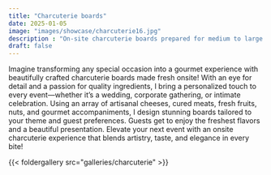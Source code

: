 ```yaml
---
title: "Charcuterie boards"
date: 2025-01-05
image: "images/showcase/charcuterie16.jpg"
description : "On-site charcuterie boards prepared for medium to large groups"
draft: false
---
```


Imagine transforming any special occasion into a gourmet experience with beautifully crafted charcuterie boards made fresh onsite! With an eye for detail and a passion for quality ingredients, I bring a personalized touch to every event—whether it’s a wedding, corporate gathering, or intimate celebration. Using an array of artisanal cheeses, cured meats, fresh fruits, nuts, and gourmet accompaniments, I design stunning boards tailored to your theme and guest preferences. Guests get to enjoy the freshest flavors and a beautiful presentation. Elevate your next event with an onsite charcuterie experience that blends artistry, taste, and elegance in every bite!

{{< foldergallery src="galleries/charcuterie" >}}